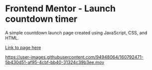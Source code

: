# Frontend Mentor - Launch countdown timer

A simple countdown launch page created using JavaScript, CSS, and HTML.

[Link to page here](https://nogawa11.github.io/launch-countdown-timer-main/)

https://user-images.githubusercontent.com/94948064/160792471-5b430d51-af95-4cbf-bb40-31324c39b3ee.mov


